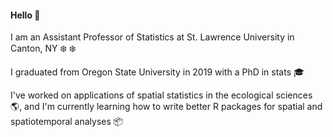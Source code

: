 #### Hello :wave:

I am an Assistant Professor of Statistics at St. Lawrence University in Canton, NY :snowflake: :snowflake: 

I graduated from Oregon State University in 2019 with a PhD in stats :mortar_board:

I've worked on applications of spatial statistics in the ecological sciences :earth_americas:, and I'm currently learning how to write better R packages for spatial and spatiotemporal analyses :package:


<!--
**highamm/highamm** is a ✨ _special_ ✨ repository because its `README.md` (this file) appears on your GitHub profile.

Here are some ideas to get you started:

- 🔭 I’m currently working on ...
- 🌱 I’m currently learning ...
- 👯 I’m looking to collaborate on ...
- 🤔 I’m looking for help with ...
- 💬 Ask me about ...
- 📫 How to reach me: ...
- 😄 Pronouns: ...
- ⚡ Fun fact: ...
-->
